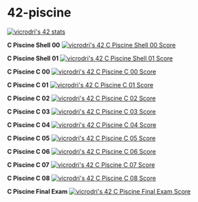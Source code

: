# 42-piscine

[![vicrodri's 42 stats](https://badge42.vercel.app/api/v2/clgp7lvb5006808k3q0ze391u/stats?cursusId=9&coalitionId=215)](https://github.com/JaeSeoKim/badge42)

**C Piscine Shell 00**
[![vicrodri's 42 C Piscine Shell 00 Score](https://badge42.vercel.app/api/v2/clgp7lvb5006808k3q0ze391u/project/3016020)](https://github.com/JaeSeoKim/badge42)

**C Piscine Shell 01**
[![vicrodri's 42 C Piscine Shell 01 Score](https://badge42.vercel.app/api/v2/clgp7lvb5006808k3q0ze391u/project/3019702)](https://github.com/JaeSeoKim/badge42)

**C Piscine C 00**
[![vicrodri's 42 C Piscine C 00 Score](https://badge42.vercel.app/api/v2/clgp7lvb5006808k3q0ze391u/project/3021668)](https://github.com/JaeSeoKim/badge42)

**C Piscine C 01**
[![vicrodri's 42 C Piscine C 01 Score](https://badge42.vercel.app/api/v2/clgp7lvb5006808k3q0ze391u/project/3028768)](https://github.com/JaeSeoKim/badge42)

**C Piscine C 02**
[![vicrodri's 42 C Piscine C 02 Score](https://badge42.vercel.app/api/v2/clgp7lvb5006808k3q0ze391u/project/3029271)](https://github.com/JaeSeoKim/badge42)

**C Piscine C 03**
[![vicrodri's 42 C Piscine C 03 Score](https://badge42.vercel.app/api/v2/clgp7lvb5006808k3q0ze391u/project/3035351)](https://github.com/JaeSeoKim/badge42)

**C Piscine C 04**
[![vicrodri's 42 C Piscine C 04 Score](https://badge42.vercel.app/api/v2/clgp7lvb5006808k3q0ze391u/project/3036370)](https://github.com/JaeSeoKim/badge42)

**C Piscine C 05**
[![vicrodri's 42 C Piscine C 05 Score](https://badge42.vercel.app/api/v2/clgp7lvb5006808k3q0ze391u/project/3038003)](https://github.com/JaeSeoKim/badge42)

**C Piscine C 06**
[![vicrodri's 42 C Piscine C 06 Score](https://badge42.vercel.app/api/v2/clgp7lvb5006808k3q0ze391u/project/3042175)](https://github.com/JaeSeoKim/badge42)

**C Piscine C 07**
[![vicrodri's 42 C Piscine C 07 Score](https://badge42.vercel.app/api/v2/clgp7lvb5006808k3q0ze391u/project/3045344)](https://github.com/JaeSeoKim/badge42)

**C Piscine C 08**
[![vicrodri's 42 C Piscine C 08 Score](https://badge42.vercel.app/api/v2/clgp7lvb5006808k3q0ze391u/project/3046466)](https://github.com/JaeSeoKim/badge42)

**C Piscine Final Exam**
<a href="https://github.com/JaeSeoKim/badge42"><img src="https://badge42.vercel.app/api/v2/clgp7lvb5006808k3q0ze391u/project/3046241" alt="vicrodri's 42 C Piscine Final Exam Score" /></a>

